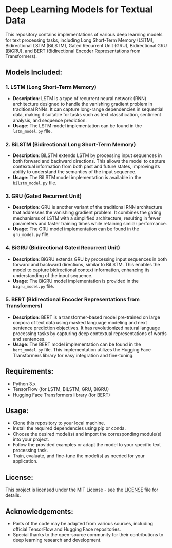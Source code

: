 # Deep Learning Models for Textual Data

This repository contains implementations of various deep learning models for text processing tasks, including Long Short-Term Memory (LSTM), Bidirectional LSTM (BiLSTM), Gated Recurrent Unit (GRU), Bidirectional GRU (BiGRU), and BERT (Bidirectional Encoder Representations from Transformers).

## Models Included:

### 1. LSTM (Long Short-Term Memory)
- **Description**: LSTM is a type of recurrent neural network (RNN) architecture designed to handle the vanishing gradient problem in traditional RNNs. It can capture long-range dependencies in sequential data, making it suitable for tasks such as text classification, sentiment analysis, and sequence prediction.
- **Usage**: The LSTM model implementation can be found in the `lstm_model.py` file.

### 2. BiLSTM (Bidirectional Long Short-Term Memory)
- **Description**: BiLSTM extends LSTM by processing input sequences in both forward and backward directions. This allows the model to capture contextual information from both past and future states, improving its ability to understand the semantics of the input sequence.
- **Usage**: The BiLSTM model implementation is available in the `bilstm_model.py` file.

### 3. GRU (Gated Recurrent Unit)
- **Description**: GRU is another variant of the traditional RNN architecture that addresses the vanishing gradient problem. It combines the gating mechanisms of LSTM with a simplified architecture, resulting in fewer parameters and faster training times while retaining similar performance.
- **Usage**: The GRU model implementation can be found in the `gru_model.py` file.

### 4. BiGRU (Bidirectional Gated Recurrent Unit)
- **Description**: BiGRU extends GRU by processing input sequences in both forward and backward directions, similar to BiLSTM. This enables the model to capture bidirectional context information, enhancing its understanding of the input sequence.
- **Usage**: The BiGRU model implementation is provided in the `bigru_model.py` file.

### 5. BERT (Bidirectional Encoder Representations from Transformers)
- **Description**: BERT is a transformer-based model pre-trained on large corpora of text data using masked language modeling and next sentence prediction objectives. It has revolutionized natural language processing tasks by capturing deep contextual representations of words and sentences.
- **Usage**: The BERT model implementation can be found in the `bert_model.py` file. This implementation utilizes the Hugging Face Transformers library for easy integration and fine-tuning.

## Requirements:
- Python 3.x
- TensorFlow (for LSTM, BiLSTM, GRU, BiGRU)
- Hugging Face Transformers library (for BERT)

## Usage:
- Clone this repository to your local machine.
- Install the required dependencies using pip or conda.
- Choose the desired model(s) and import the corresponding module(s) into your project.
- Follow the provided examples or adapt the model to your specific text processing task.
- Train, evaluate, and fine-tune the model(s) as needed for your application.

## License:
This project is licensed under the MIT License - see the [LICENSE](LICENSE) file for details.

## Acknowledgements:
- Parts of the code may be adapted from various sources, including official TensorFlow and Hugging Face repositories.
- Special thanks to the open-source community for their contributions to deep learning research and development.
